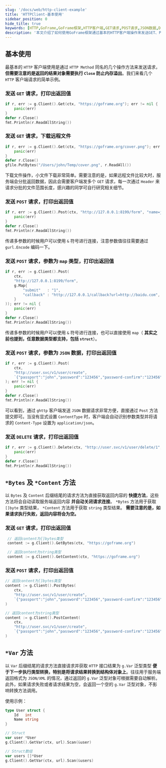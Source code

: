 ```yaml
---
slug: '/docs/web/http-client-example'
title: 'HTTPClient-基本使用'
sidebar_position: 0
hide_title: true
keywords: [HTTP,GoFrame,GoFrame框架,HTTP客户端,GET请求,POST请求,JSON数据,DELETE请求,ghttp客户端,网络请求]
description: '本文介绍了如何使用GoFrame框架通过基本的HTTP客户端操作来发送GET、POST、DELETE请求，并处理返回值。本文还讨论了如何使用POST方法发送JSON数据、使用多参数、map类型参数进行请求。同时，提供了*Bytes、*Content和*Var方法的简要介绍，以帮助开发者更便捷地处理HTTP请求和响应内容。'
---
```


## 基本使用

最基本的 `HTTP` 客户端使用是通过 `HTTP Method` 同名的几个操作方法来发送请求， **但需要注意的是返回的结果对象需要执行 `Close` 防止内存溢出**。我们来看几个 `HTTP` 客户端请求的简单示例。

### 发送 `GET` 请求，打印出返回值

```go
if r, err := g.Client().Get(ctx, "https://goframe.org"); err != nil {
    panic(err)
}
defer r.Close()
fmt.Println(r.ReadAllString())
```

### 发送 `GET` 请求，下载远程文件

```go
if r, err := g.Client().Get(ctx, "https://goframe.org/cover.png"); err != nil {
    panic(err)
}
defer r.Close()
gfile.PutBytes("/Users/john/Temp/cover.png", r.ReadAll())
```

下载文件操作，小文件下载非常简单。需要注意的是，如果远程文件比较大时，服务端会分批返回数据，因此会需要客户端发多个 `GET` 请求，每一次通过 `Header` 来请求分批的文件范围长度，感兴趣的同学可自行研究相关细节。

### 发送 `POST` 请求，打印出返回值

```go
if r, err := g.Client().Post(ctx, "http://127.0.0.1:8199/form", "name=john&age=18"); err != nil {
    panic(err)
}
defer r.Close()
fmt.Println(r.ReadAllString())
```

传递多参数的时候用户可以使用 `&` 符号进行连接，注意参数值往往需要通过 `gurl.Encode` 编码一下。

### 发送 `POST` 请求，参数为 `map` 类型，打印出返回值

```go
if r, err := g.Client().Post(
    ctx,
    "http://127.0.0.1:8199/form",
    g.Map{
        "submit"   : "1",
        "callback" : "http://127.0.0.1/callback?url=http://baidu.com",
    }
)); err != nil {
    panic(err)
}
defer r.Close()
fmt.Println(r.ReadAllString())
```

传递多参数的时候用户可以使用 `&` 符号进行连接，也可以直接使用 `map`（ **其实之前也提到，任意数据类型都支持，包括 `struct`**）。

### 发送 `POST` 请求，参数为 `JSON` 数据，打印出返回值

```go
if r, err := g.Client().Post(
    ctx,
    "http://user.svc/v1/user/create",
    `{"passport":"john","password":"123456","password-confirm":"123456"}`,
); err != nil {
    panic(err)
}
defer r.Close()
fmt.Println(r.ReadAllString())
```

可以看到，通过 `ghttp` 客户端发送 `JSON` 数据请求非常方便，直接通过 `Post` 方法提交即可。当没有显式设置 `ContentType` 时，客户端会自动识别参数类型并将请求的 `Content-Type` 设置为 `application/json`。

### 发送 `DELETE` 请求，打印出返回值

```go
if r, err := g.Client().Delete(ctx, "http://user.svc/v1/user/delete/1", "10000"); err != nil {
    panic(err)
}
defer r.Close()
fmt.Println(r.ReadAllString())
```

## `*Bytes` 及 `*Content` 方法

以 `Bytes` 及 `Content` 后缀结尾的请求方法为直接获取返回内容的 **快捷方法**，这些方法将会自动读取服务端返回内容 **并自动关闭请求连接**。 `*Bytes` 方法用于获取 `[]byte` 类型结果， `*Content` 方法用于获取 `string` 类型结果。 **需要注意的是，如果请求执行失败，返回内容将会为空。**

### 发送 `GET` 请求，打印出返回值

```go
 // 返回content为[]bytes类型
 content := g.Client().GetBytes(ctx, "https://goframe.org")
```

```go
 // 返回content为string类型
 content := g.Client().GetContent(ctx, "https://goframe.org")
```

### 发送 `POST` 请求，打印出返回值

```go
// 返回content为[]bytes类型
content := g.Client().PostBytes(
    ctx,
    "http://user.svc/v1/user/create",
    `{"passport":"john","password":"123456","password-confirm":"123456"}`,
)
```

```go
// 返回content为string类型
content := g.Client().PostContent(
    ctx,
    "http://user.svc/v1/user/create",
    `{"passport":"john","password":"123456","password-confirm":"123456"}`,
)
```

## `*Var` 方法

以 `Var` 后缀结尾的请求方法直接请求并获取 `HTTP` 接口结果为 `g.Var` 泛型类型 **便于下一步执行类型转换，特别是将请求结果转换到结构体对象上**。往往用于服务端返回格式为 `JSON/XML` 的情况，通过返回的 `g.Var` 泛型对象可根据需要自动解析。此外，如果请求失败或者请求结果为空，会返回一个空的 `g.Var` 泛型对象，不影响转换方法调用。

使用示例：

```go
type User struct {
    Id   int
    Name string
}
```

```go
// Struct
var user *User
g.Client().GetVar(ctx, url).Scan(&user)
```

```go
// Struct数组
var users []*User
g.Client().GetVar(ctx, url).Scan(&users)
```